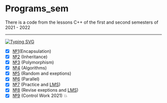 # Programs_sem
There is a code from the lessons C++ of the first and second semesters of 2021 - 2022

---

[![Typing SVG](https://readme-typing-svg.herokuapp.com?color=7D43F7&background=FF54C800&lines=Homeworks)](https://git.io/typing-svg)



- [X] [№1](https://github.com/SerikovAleksey/Programs_sem/tree/main/Lessons_2_semester/1_sem_encapsulation)(Encapsulation)
- [X] [№2](https://github.com/SerikovAleksey/Programs_sem/tree/main/Lessons_2_semester/3_sem_inheritance) (Inheritance)
- [X] [№3](https://github.com/SerikovAleksey/Programs_sem/tree/main/Lessons_2_semester/4_sem_polymorphism) (Polymorphism)
- [X] [№4](https://github.com/SerikovAleksey/Programs_sem/tree/main/Lessons_2_semester/5_sem_algorithms) (Algorithms)
- [X] [№5](https://github.com/SerikovAleksey/Programs_sem/tree/main/Lessons_2_semester/6_sem_random_exeptions) (Random and exeptions)
- [X] [№6](https://github.com/SerikovAleksey/Programs_sem/tree/main/Lessons_2_semester/7_sem_parallel) (Parallel)
- [X] [№7](https://github.com/SerikovAleksey/Programs_sem/tree/main/Lessons_2_semester/9_sem_practice) (Practice and [LMS](https://github.com/SerikovAleksey/Programs_sem/tree/main/Lessons_2_semester/LMS_STL_2))
- [X] [№8](https://github.com/SerikovAleksey/Programs_sem/tree/main/Lessons_2_semester/10_sem_exeptions) (Revise exeptions and [LMS](https://github.com/SerikovAleksey/Programs_sem/tree/main/Lessons_2_semester/LMS_STL_3))
- [X] [№9](https://github.com/SerikovAleksey/Programs_sem/tree/main/Lessons_2_semester/KR_2021) (Control Work 2021) 💥
